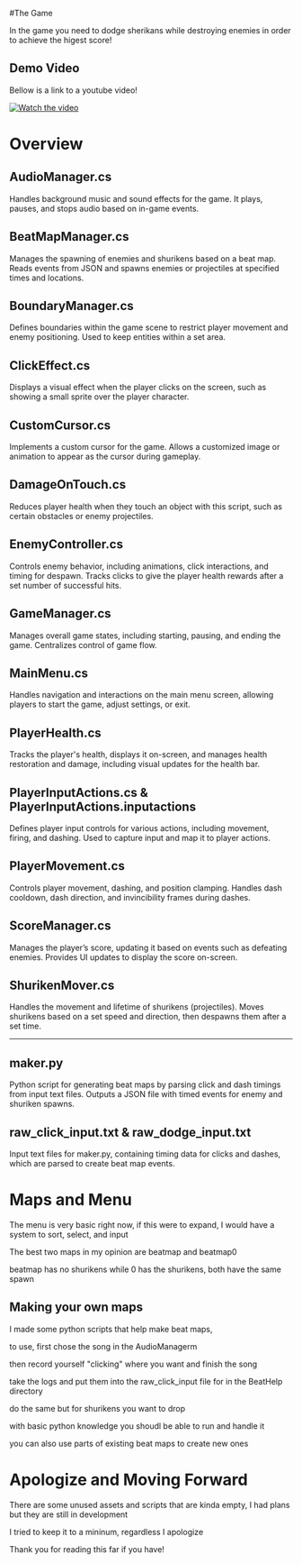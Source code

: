 #The Game

In the game you need to dodge sherikans while destroying enemies in order to achieve the higest score!

## Demo Video

Bellow is a link to a youtube video!

[![Watch the video](https://img.youtube.com/vi/VMxjVGqkMns/0.jpg)](https://youtu.be/VMxjVGqkMns)

# Overview

## AudioManager.cs
Handles background music and sound effects for the game. It plays, pauses, and stops audio based on in-game events.

## BeatMapManager.cs
Manages the spawning of enemies and shurikens based on a beat map. Reads events from JSON and spawns enemies or projectiles at specified times and locations.

## BoundaryManager.cs
Defines boundaries within the game scene to restrict player movement and enemy positioning. Used to keep entities within a set area.

## ClickEffect.cs
Displays a visual effect when the player clicks on the screen, such as showing a small sprite over the player character.

## CustomCursor.cs
Implements a custom cursor for the game. Allows a customized image or animation to appear as the cursor during gameplay.

## DamageOnTouch.cs
Reduces player health when they touch an object with this script, such as certain obstacles or enemy projectiles.

## EnemyController.cs
Controls enemy behavior, including animations, click interactions, and timing for despawn. Tracks clicks to give the player health rewards after a set number of successful hits.

## GameManager.cs
Manages overall game states, including starting, pausing, and ending the game. Centralizes control of game flow.

## MainMenu.cs
Handles navigation and interactions on the main menu screen, allowing players to start the game, adjust settings, or exit.

## PlayerHealth.cs
Tracks the player's health, displays it on-screen, and manages health restoration and damage, including visual updates for the health bar.

## PlayerInputActions.cs & PlayerInputActions.inputactions
Defines player input controls for various actions, including movement, firing, and dashing. Used to capture input and map it to player actions.

## PlayerMovement.cs
Controls player movement, dashing, and position clamping. Handles dash cooldown, dash direction, and invincibility frames during dashes.

## ScoreManager.cs
Manages the player’s score, updating it based on events such as defeating enemies. Provides UI updates to display the score on-screen.

## ShurikenMover.cs
Handles the movement and lifetime of shurikens (projectiles). Moves shurikens based on a set speed and direction, then despawns them after a set time.

---

## maker.py
Python script for generating beat maps by parsing click and dash timings from input text files. Outputs a JSON file with timed events for enemy and shuriken spawns.

## raw_click_input.txt & raw_dodge_input.txt
Input text files for maker.py, containing timing data for clicks and dashes, which are parsed to create beat map events.

# Maps and Menu

The menu is very basic right now, if this were to expand,
I would have a system to sort, select, and input

The best two maps in my opinion are beatmap and beatmap0

beatmap has no shurikens while 0 has the shurikens, both have the same spawn

## Making your own maps

I made some python scripts that help make beat maps,

to use, first chose the song in the AudioManagerm

then record yourself "clicking" where you want and finish the song

take the logs and put them into the raw_click_input file for in the BeatHelp directory

do the same but for shurikens you want to drop

with basic python knowledge you shoudl be able to run and handle it

you can also use parts of existing beat maps to create new ones

# Apologize and Moving Forward

There are some unused assets and scripts that are kinda empty, I had plans but they are still in development

I tried to keep it to a mininum, regardless I apologize

Thank you for reading this far if you have!
